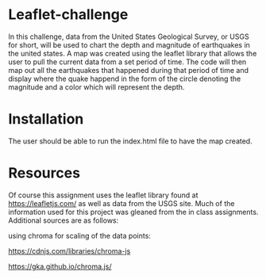 

# Leaflet-challenge
In this challenge, data from the United States Geological Survey, or USGS for short, will be used to chart the depth and magnitude of earthquakes in the united states.  A map was created using the leaflet library that allows the user to pull the current data from a set period of time. The code will then map out all the earthquakes that happened during that period of time and display where the quake happend in the form of the circle denoting the  magnitude and a color which will represent the depth.

# Installation
The user should be able to run the index.html file to have the map created.

# Resources
Of course this assignment uses the leaflet library found at https://leafletjs.com/ as well as data from the USGS site. Much of the information used for this project was gleaned from the in class assignments.  Additional sources are as follows:


using chroma for scaling of the data points:

https://cdnjs.com/libraries/chroma-js

https://gka.github.io/chroma.js/





